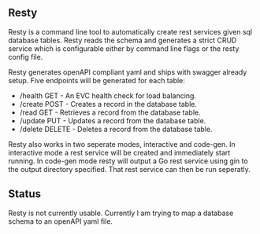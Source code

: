 Resty
--------

Resty is a command line tool to automatically create rest services
given sql database tables. Resty reads the schema and generates a strict
CRUD service which is configurable either by command line flags or the resty
config file.

Resty generates openAPI compliant yaml and ships with swagger already setup. 
Five endpoints will be generated for each table:

* /health GET - An EVC health check for load balancing.
* /create POST - Creates a record in the database table.
* /read GET - Retrieves a record from the database table.
* /update PUT - Updates a record from the database table.
* /delete DELETE - Deletes a record from the database table.


Resty also works in two seperate modes, interactive and code-gen. In interactive 
mode a rest service will be created and immediately start running. In code-gen
mode resty will output a Go rest service using gin to the output directory specified.
That rest service can then be run seperatly.



Status
-------------

Resty is not currently usable. Currently I am trying to map a database schema
to an openAPI yaml file. 
